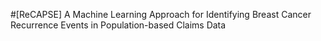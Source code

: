 #[ReCAPSE] A Machine Learning Approach for Identifying Breast Cancer Recurrence Events in Population-based Claims Data
 
